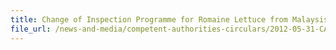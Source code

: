 ```yaml
---
title: Change of Inspection Programme for Romaine Lettuce from Malaysis 
file_url: /news-and-media/competent-authorities-circulars/2012-05-31-CA.pdf
---
```

